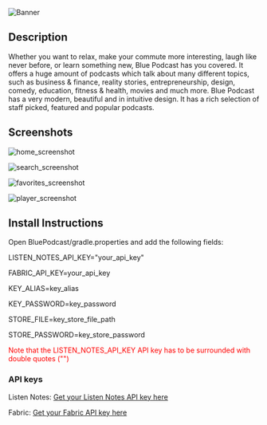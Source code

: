 ![Banner](https://user-images.githubusercontent.com/38587571/43672828-59a8d84c-97b6-11e8-8f94-5adab1604297.png)

## Description
Whether you want to relax, make your commute more interesting, laugh like never before, or
learn something new, Blue Podcast has you covered.
It offers a huge amount of podcasts which talk about many different topics, such as
business & finance, reality stories, entrepreneurship, design, comedy, education, fitness &
health, movies and much more.
Blue Podcast has a very modern, beautiful and in intuitive design. It has a rich selection of
staff picked, featured and popular podcasts.

## Screenshots
![home_screenshot](https://user-images.githubusercontent.com/38587571/43673320-26a7d622-97c1-11e8-999e-91714407892a.png)

![search_screenshot](https://user-images.githubusercontent.com/38587571/43673322-26dca8de-97c1-11e8-98c4-60c30551e20d.png)

![favorites_screenshot](https://user-images.githubusercontent.com/38587571/43673319-268f0048-97c1-11e8-9118-f8e74a153d65.png)

![player_screenshot](https://user-images.githubusercontent.com/38587571/43673321-26c1c12c-97c1-11e8-9cfe-c2729074640f.png)

## Install Instructions
Open BluePodcast/gradle.properties and add the following fields:

LISTEN_NOTES_API_KEY="your_api_key"

FABRIC_API_KEY=your_api_key

KEY_ALIAS=key_alias

KEY_PASSWORD=key_password

STORE_FILE=key_store_file_path

STORE_PASSWORD=key_store_password

<span style="color:red">Note that the LISTEN_NOTES_API_KEY API key has to be surrounded with double quotes ("")</span>

### API keys
Listen Notes: [Get your Listen Notes API key here](https://market.mashape.com/listennotes/listennotes)

Fabric: [Get your Fabric API key here](https://fabric.io/home)
